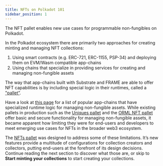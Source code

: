 ```yaml
---
title: NFTs on Polkadot 101
sidebar_position: 1
---
```


The NFT pallet enables new use cases for programmable non-fungibles on Polkadot.

In the Polkadot ecosystem there are primarily two approaches for creating minting and managing NFT collections:

1. Using smart contracts (e.g. ERC-721, ERC-1155, PSP-34) and deploying them on EVM/Wasm compatible app-chains
2. Using chains that specialize in providing services for creating and managing non-fungible assets

The way that app-chains built with Substrate and FRAME are able to offer NFT capabilities is by including special logic in their runtimes, called a ["pallet”](https://docs.substrate.io/reference/frame-pallets). 

Have a look at [this page](https://wiki.polkadot.network/docs/learn-nft#nfts-20-nfts-in-polkadot--kusama) for a list of popular app-chains that have specialized runtime logic for managing non-fungible assets. While existing pallets in production such as the [Uniques pallet](https://github.com/paritytech/substrate/tree/master/frame/uniques) and the [ORML NFT pallet](https://github.com/open-web3-stack/open-runtime-module-library/tree/master/nft) offer basic and secure functionality for managing non-fungible assets, it became apparent how limiting they were for end-users and developers to meet emerging use cases for NFTs in the broader web3 ecosystem.

The [NFTs pallet](https://github.com/paritytech/substrate/tree/master/frame/nfts) was designed to address some of these limitations. It’s new features provide a multitude of configurations for collection creators and collectors, putting end-users at the forefront of its design decisions. Continue reading the next section to discover what those are, or skip to **Start minting your collections** to start creating your collections.